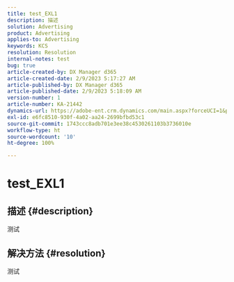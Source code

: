 ```yaml
---
title: test_EXL1
description: 描述
solution: Advertising
product: Advertising
applies-to: Advertising
keywords: KCS
resolution: Resolution
internal-notes: test
bug: true
article-created-by: DX Manager d365
article-created-date: 2/9/2023 5:17:27 AM
article-published-by: DX Manager d365
article-published-date: 2/9/2023 5:18:09 AM
version-number: 1
article-number: KA-21442
dynamics-url: https://adobe-ent.crm.dynamics.com/main.aspx?forceUCI=1&pagetype=entityrecord&etn=knowledgearticle&id=c91ead09-39a8-ed11-aad1-6045bd0061cb
exl-id: e6fc8510-930f-4a02-aa24-2699bfbd53c1
source-git-commit: 1743ccc8adb701e3ee38c4530261103b3736010e
workflow-type: ht
source-wordcount: '10'
ht-degree: 100%

---
```


# test_EXL1

## 描述 {#description}

测试

## 解决方法 {#resolution}


测试
